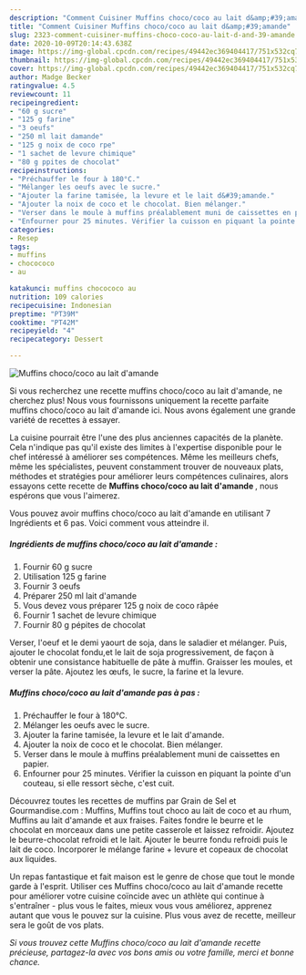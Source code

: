 ```yaml
---
description: "Comment Cuisiner Muffins choco/coco au lait d&amp;#39;amande"
title: "Comment Cuisiner Muffins choco/coco au lait d&amp;#39;amande"
slug: 2323-comment-cuisiner-muffins-choco-coco-au-lait-d-and-39-amande
date: 2020-10-09T20:14:43.638Z
image: https://img-global.cpcdn.com/recipes/49442ec369404417/751x532cq70/muffins-chocococo-au-lait-damande-photo-principale-de-la-recette.jpg
thumbnail: https://img-global.cpcdn.com/recipes/49442ec369404417/751x532cq70/muffins-chocococo-au-lait-damande-photo-principale-de-la-recette.jpg
cover: https://img-global.cpcdn.com/recipes/49442ec369404417/751x532cq70/muffins-chocococo-au-lait-damande-photo-principale-de-la-recette.jpg
author: Madge Becker
ratingvalue: 4.5
reviewcount: 11
recipeingredient:
- "60 g sucre"
- "125 g farine"
- "3 oeufs"
- "250 ml lait damande"
- "125 g noix de coco rpe"
- "1 sachet de levure chimique"
- "80 g ppites de chocolat"
recipeinstructions:
- "Préchauffer le four à 180°C."
- "Mélanger les oeufs avec le sucre."
- "Ajouter la farine tamisée, la levure et le lait d&#39;amande."
- "Ajouter la noix de coco et le chocolat. Bien mélanger."
- "Verser dans le moule à muffins préalablement muni de caissettes en papier."
- "Enfourner pour 25 minutes. Vérifier la cuisson en piquant la pointe d&#39;un couteau, si elle ressort sèche, c&#39;est cuit."
categories:
- Resep
tags:
- muffins
- chocococo
- au

katakunci: muffins chocococo au 
nutrition: 109 calories
recipecuisine: Indonesian
preptime: "PT39M"
cooktime: "PT42M"
recipeyield: "4"
recipecategory: Dessert

---
```



![Muffins choco/coco au lait d&#39;amande](https://img-global.cpcdn.com/recipes/49442ec369404417/751x532cq70/muffins-chocococo-au-lait-damande-photo-principale-de-la-recette.jpg)

Si vous recherchez une recette muffins choco/coco au lait d&#39;amande, ne cherchez plus! Nous vous fournissons uniquement la recette parfaite muffins choco/coco au lait d&#39;amande ici. Nous avons également une grande variété de recettes à essayer.

La cuisine pourrait être l'une des plus anciennes capacités de la planète. Cela n'indique pas qu'il existe des limites à l'expertise disponible pour le chef intéressé à améliorer ses compétences. Même les meilleurs chefs, même les spécialistes, peuvent constamment trouver de nouveaux plats, méthodes et stratégies pour améliorer leurs compétences culinaires, alors essayons cette recette de <strong> Muffins choco/coco au lait d&#39;amande </strong>, nous espérons que vous l'aimerez.

<!--inarticleads1-->

Vous pouvez avoir muffins choco/coco au lait d&#39;amande en utilisant 7 Ingrédients et 6 pas. Voici comment vous atteindre il.

##### Ingrédients de muffins choco/coco au lait d&#39;amande :

1. Fournir 60 g sucre
1. Utilisation 125 g farine
1. Fournir 3 oeufs
1. Préparer 250 ml lait d&#39;amande
1. Vous devez vous préparer 125 g noix de coco râpée
1. Fournir 1 sachet de levure chimique
1. Fournir 80 g pépites de chocolat


Verser, l&#39;oeuf et le demi yaourt de soja, dans le saladier et mélanger. Puis, ajouter le chocolat fondu,et le lait de soja progressivement, de façon à obtenir une consistance habituelle de pâte à muffin. Graisser les moules, et verser la pâte. Ajoutez les œufs, le sucre, la farine et la levure. 

<!--inarticleads2-->

##### Muffins choco/coco au lait d&#39;amande pas à pas :

1. Préchauffer le four à 180°C.
1. Mélanger les oeufs avec le sucre.
1. Ajouter la farine tamisée, la levure et le lait d&#39;amande.
1. Ajouter la noix de coco et le chocolat. Bien mélanger.
1. Verser dans le moule à muffins préalablement muni de caissettes en papier.
1. Enfourner pour 25 minutes. Vérifier la cuisson en piquant la pointe d&#39;un couteau, si elle ressort sèche, c&#39;est cuit.


Découvrez toutes les recettes de muffins par Grain de Sel et Gourmandise.com : Muffins, Muffins tout choco au lait de coco et au rhum, Muffins au lait d&#39;amande et aux fraises. Faites fondre le beurre et le chocolat en morceaux dans une petite casserole et laissez refroidir. Ajoutez le beurre-chocolat refroidi et le lait. Ajouter le beurre fondu refroidi puis le lait de coco. Incorporer le mélange farine + levure et copeaux de chocolat aux liquides. 

<!--inarticleads1-->

<p>
Un repas fantastique et fait maison est le genre de chose que tout le monde garde à l'esprit. Utiliser ces Muffins choco/coco au lait d&#39;amande recette pour améliorer votre cuisine coïncide avec un athlète qui continue à s'entraîner - plus vous le faites, mieux vous vous améliorez, apprenez autant que vous le pouvez sur la cuisine. Plus vous avez de recette, meilleur sera le goût de vos plats.
</p>

<p>
<i>Si vous trouvez cette Muffins choco/coco au lait d&#39;amande recette précieuse, partagez-la avec vos bons amis ou votre famille, merci et bonne chance.</i>
</p>
